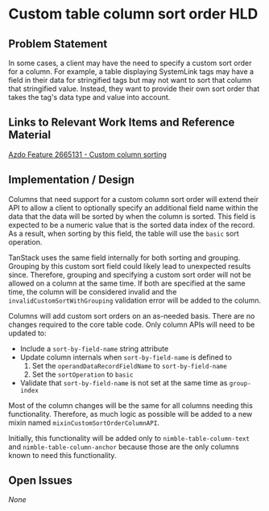 # Custom table column sort order HLD

## Problem Statement

In some cases, a client may have the need to specify a custom sort order for a column. For example, a table displaying SystemLink tags may have a field in their data for stringified tags but may not want to sort that column that stringified value. Instead, they want to provide their own sort order that takes the tag's data type and value into account.

## Links to Relevant Work Items and Reference Material

[Azdo Feature 2665131 - Custom column sorting](https://dev.azure.com/ni/DevCentral/_workitems/edit/2665131)

## Implementation / Design

Columns that need support for a custom column sort order will extend their API to allow a client to optionally specify an additional field name within the data that the data will be sorted by when the column is sorted. This field is expected to be a numeric value that is the sorted data index of the record. As a result, when sorting by this field, the table will use the `basic` sort operation.

TanStack uses the same field internally for both sorting and grouping. Grouping by this custom sort field could likely lead to unexpected results since. Therefore, grouping and specifying a custom sort order will not be allowed on a column at the same time. If both are specified at the same time, the column will be considered invalid and the `invalidCustomSortWithGrouping` validation error will be added to the column.

Columns will add custom sort orders on an as-needed basis. There are no changes required to the core table code. Only column APIs will need to be updated to:

-   Include a `sort-by-field-name` string attribute
-   Update column internals when `sort-by-field-name` is defined to
    1. Set the `operandDataRecordFieldName` to `sort-by-field-name`
    1. Set the `sortOperation` to `basic`
-   Validate that `sort-by-field-name` is not set at the same time as `group-index`

Most of the column changes will be the same for all columns needing this functionality. Therefore, as much logic as possible will be added to a new mixin named `mixinCustomSortOrderColumnAPI`.

Initially, this functionality will be added only to `nimble-table-column-text` and `nimble-table-column-anchor` because those are the only columns known to need this functionality.

## Open Issues

_None_